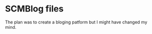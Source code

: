 SCMBlog files
=============

The plan was to create a bloging patform but I might have changed my mind.




